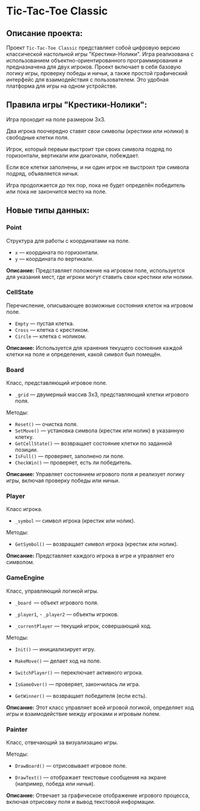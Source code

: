 # Tic-Tac-Toe Classic

## Описание проекта:

Проект `Tic-Tac-Toe Classic` представляет собой цифровую версию классической настольной игры "Крестики-Нолики". Игра реализована с использованием объектно-ориентированного программирования и предназначена для двух игроков. Проект включает в себя базовую логику игры, проверку победы и ничьи, а также простой графический интерфейс для взаимодействия с пользователем. Это удобная платформа для игры на одном устройстве.

## Правила игры "Крестики-Нолики":

Игра проходит на поле размером 3x3.

Два игрока поочередно ставят свои символы (крестики или нолики) в свободные клетки поля.

Игрок, который первым выстроит три своих символа подряд по горизонтали, вертикали или диагонали, побеждает.

Если все клетки заполнены, и ни один игрок не выстроил три символа подряд, объявляется ничья.

Игра продолжается до тех пор, пока не будет определён победитель или пока не закончится место на поле.

## Новые типы данных:

### Point

Структура для работы с координатами на поле.

- `x` — координата по горизонтали.
- `y` — координата по вертикали.

__Описание:__ Представляет положение на игровом поле, используется для указания мест, где игроки могут ставить свои крестики или нолики.

### CellState

Перечисление, описывающее возможные состояния клеток на игровом поле.

- `Empty` — пустая клетка.
- `Cross` — клетка с крестиком.
- `Circle` — клетка с ноликом.

__Описание:__ Используется для хранения текущего состояния каждой клетки на поле и определения, какой символ был помещён.

### Board

Класс, представляющий игровое поле.

- `_grid` — двумерный массив 3x3, представляющий клетки игрового поля.

Методы:

- `Reset()` — очистка поля.
- `SetMove()` — установка символа (крестик или нолик) в указанную клетку.
- `GetCellState()` — возвращает состояние клетки по заданной позиции.
- `IsFull()` — проверяет, заполнено ли поле.
- `CheckWin()` — проверяет, есть ли победитель.

__Описание:__ Управляет состоянием игрового поля и реализует логику игры, включая проверку победы или ничьи.

### Player

Класс игрока.

- `_symbol` — символ игрока (крестик или нолик).

Методы:

- `GetSymbol()` — возвращает символ игрока (крестик или нолик).

__Описание:__ Представляет каждого игрока в игре и управляет его символом.

### GameEngine

Класс, управляющий логикой игры.

- `_board `— объект игрового поля.

- `_player1`, - `_player2` — объекты игроков.

- `_currentPlayer` — текущий игрок, совершающий ход.

Методы:

- `Init()` — инициализирует игру.

- `MakeMove()` — делает ход на поле.

- `SwitchPlayer()` — переключает активного игрока.

- `IsGameOver()` — проверяет, закончилась ли игра.

- `GetWinner()` — возвращает победителя (если есть).

__Описание:__ Этот класс управляет всей игровой логикой, определяет ход игры и взаимодействие между игроками и игровым полем.

### Painter

Класс, отвечающий за визуализацию игры.

Методы:

- `DrawBoard()` — отрисовывает игровое поле.

- `DrawText()` — отображает текстовые сообщения на экране (например, победа или ничья).

__Описание:__ Отвечает за графическое отображение игрового процесса, включая отрисовку поля и вывод текстовой информации.